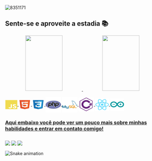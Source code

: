 ![8351171](https://user-images.githubusercontent.com/112671040/213014116-c1859ec0-1475-492e-be60-cca6b5dcadc1.gif)

## Sente-se e aproveite a estadia 📚

 <div align="center">
   <a href="https://github.com/EnricoMDP">
   <img width="49%" height="180em" src="https://github-readme-stats.vercel.app/api?username=Enrico-Meira&show_icons=true&theme=github_dark&include_all_commits=true&count_private=true"/>
   <img width="49%" height="180em" src="https://github-readme-stats.vercel.app/api/top-langs/?username=Enrico-Meira&layout=compact&langs_count=6&theme=github_dark"/>
</div>
 
<div style="display: inline_block"><br>
  <img align="center" alt="Js" height="30" width="40" src="https://raw.githubusercontent.com/devicons/devicon/master/icons/javascript/javascript-plain.svg">
  <img align="center" alt="HTML" height="30" width="40" src="https://raw.githubusercontent.com/devicons/devicon/master/icons/html5/html5-original.svg">
  <img align="center" alt="CSS" height="30" width="40" src="https://raw.githubusercontent.com/devicons/devicon/master/icons/css3/css3-original.svg">
  <img align="center" alt="PHP" height="50" width="50" src="https://raw.githubusercontent.com/devicons/devicon/master/icons/php/php-original.svg">
  <img align="center" alt="MySQL" height="50" width="50" src="https://raw.githubusercontent.com/devicons/devicon/master/icons/mysql/mysql-original-wordmark.svg">
  <img align="center" alt="C#" height="45" width="50" src="https://raw.githubusercontent.com/devicons/devicon/master/icons/csharp/csharp-line.svg">
  <img align="center" alt="React" height="40" width="45" src="https://raw.githubusercontent.com/devicons/devicon/master/icons/react/react-original.svg">
  <img align="center" alt="Arduino" height="40" width="45" src="https://raw.githubusercontent.com/devicons/devicon/master/icons/arduino/arduino-original.svg">
</div>
 
### Aqui embaixo você pode ver um pouco mais sobre minhas habilidades e entrar em contato comigo!
 
<div> 
 <h2 dir="auto"></h2>
 <a href="http://bit.ly/3waiXWd" target="_blank"><img src="https://img.shields.io/badge/Whatsapp-1BD741?style=for-the-badge&logo=whatsapp&logoColor=white" target="_blank"></a> 
  <a href = "mailto:enrico.depaulameira@gmail.com"><img src="https://img.shields.io/badge/-Gmail-%23333?style=for-the-badge&logo=gmail&logoColor=white" target="_blank"></a>
  <a href="https://www.linkedin.com/in/enrico-meira/" target="_blank"><img src="https://img.shields.io/badge/-LinkedIn-%230077B5?style=for-the-badge&logo=linkedin&logoColor=white" target="_blank"></a> 
 
  ![Snake animation](https://github.com/EnricoMDP/EnricoMDP/blob/output/github-contribution-grid-snake.svg)

</div>
